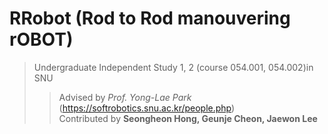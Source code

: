 # RRobot (Rod to Rod manouvering rOBOT)
   
>Undergraduate Independent Study 1, 2 (course 054.001, 054.002)in SNU   
>>Advised by _Prof. Yong-Lae Park_ (https://softrobotics.snu.ac.kr/people.php)   
>>Contributed by __Seongheon Hong, Geunje Cheon, Jaewon Lee__


